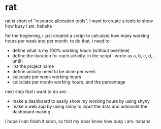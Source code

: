 # rat
rat is short of "resource allocation tools".
I want to create a tools to show how busy i am. hahaha

for the beginning, i just created a script to calculate how many working hours per week and per month.
to do that, i need to:
- define what is my 100% working hours (without overtime)
- define the duration for each activity. in the script i wrote as a, b, c, d,... until l
- list the project name
- define activity need to be done per week
- calculate per week working hours
- calculate per month working hours, and the percentage

next step that i want to do are:
- make a dashboard to easily show my working hours by using shyny
- make a web app by using shiny to input the data and automate the dashboard making

i hope i can finish it soon, so that my boss know how busy i am. hahaha
